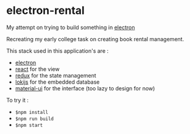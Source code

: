 # electron-rental

My attempt on trying to build something in [electron](http://electron.atom.io)

Recreating my early college task on creating book rental management.

This stack used in this application's are :
 - [electron](http://electron.atom.io)
 - [react](https://facebook.github.io/react/) for the view
 - [redux](https://github.com/reactjs/redux) for the state management
 - [lokijs](https://github.com/techfort/LokiJS) for the embedded database
 - [material-ui](www.material-ui.com) for the interface (too lazy to design for now)

 To try it :
 - `$npm install`
 - `$npm run build`
 - `$npm start`

